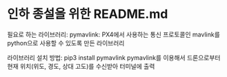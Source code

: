# 인하 종설을 위한 README.md

필요로 하는 라이브러리: pymavlink: PX4에서 사용하는 통신 프로토콜인 mavlink를 python으로 사용할 수 있도록 만든 라이브러리

라이브러리 설치 방법: pip3 install pymavlink
pymavlink를 이용해서 드론으로부터 현재 위치(위도, 경도, 상대 고도)를 수신받아 터미널에 출력
